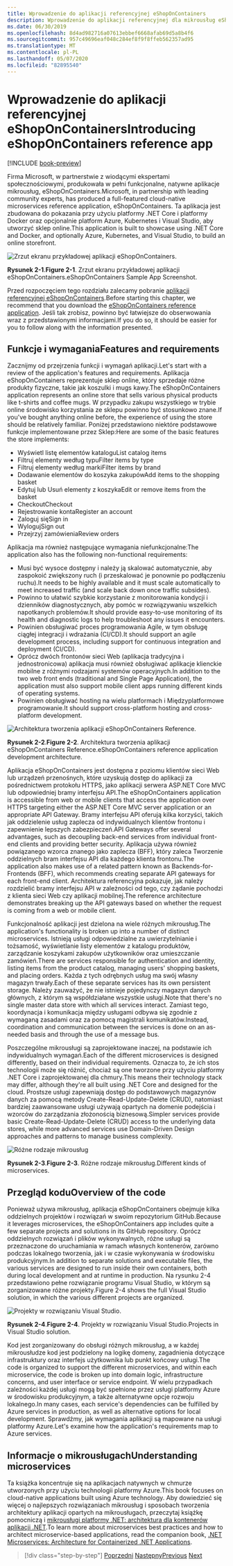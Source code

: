 ```yaml
---
title: Wprowadzenie do aplikacji referencyjnej eShopOnContainers
description: Wprowadzenie do aplikacji referencyjnej dla mikrousług eShopOnContainers Cloud Native dla ASP.NET Core i platformy Azure.
ms.date: 06/30/2019
ms.openlocfilehash: 8d4ad982716a07613ebbef6668afab69d5a8b4f6
ms.sourcegitcommit: 957c49696eaf048c284ef8f9f8ffeb562357ad95
ms.translationtype: MT
ms.contentlocale: pl-PL
ms.lasthandoff: 05/07/2020
ms.locfileid: "82895540"
---
```

# <a name="introducing-eshoponcontainers-reference-app"></a><span data-ttu-id="148a3-103">Wprowadzenie do aplikacji referencyjnej eShopOnContainers</span><span class="sxs-lookup"><span data-stu-id="148a3-103">Introducing eShopOnContainers reference app</span></span>

[!INCLUDE [book-preview](../../../includes/book-preview.md)]

<span data-ttu-id="148a3-104">Firma Microsoft, w partnerstwie z wiodącymi ekspertami społecznościowymi, produkowała w pełni funkcjonalne, natywne aplikacje mikrousług, eShopOnContainers.</span><span class="sxs-lookup"><span data-stu-id="148a3-104">Microsoft, in partnership with leading community experts, has produced a full-featured cloud-native microservices reference application, eShopOnContainers.</span></span> <span data-ttu-id="148a3-105">Ta aplikacja jest zbudowana do pokazania przy użyciu platformy .NET Core i platformy Docker oraz opcjonalnie platform Azure, Kubernetes i Visual Studio, aby utworzyć sklep online.</span><span class="sxs-lookup"><span data-stu-id="148a3-105">This application is built to showcase using .NET Core and Docker, and optionally Azure, Kubernetes, and Visual Studio, to build an online storefront.</span></span>

![Zrzut ekranu przykładowej aplikacji eShopOnContainers.](./media/eshoponcontainers-sample-app-screenshot.png)

<span data-ttu-id="148a3-107">**Rysunek 2-1**.</span><span class="sxs-lookup"><span data-stu-id="148a3-107">**Figure 2-1**.</span></span> <span data-ttu-id="148a3-108">Zrzut ekranu przykładowej aplikacji eShopOnContainers.</span><span class="sxs-lookup"><span data-stu-id="148a3-108">eShopOnContainers Sample App Screenshot.</span></span>

<span data-ttu-id="148a3-109">Przed rozpoczęciem tego rozdziału zalecamy pobranie [aplikacji referencyjnej eShopOnContainers](https://github.com/dotnet-architecture/eShopOnContainers).</span><span class="sxs-lookup"><span data-stu-id="148a3-109">Before starting this chapter, we recommend that you download the [eShopOnContainers reference application](https://github.com/dotnet-architecture/eShopOnContainers).</span></span> <span data-ttu-id="148a3-110">Jeśli tak zrobisz, powinno być łatwiejsze do obserwowania wraz z przedstawionymi informacjami.</span><span class="sxs-lookup"><span data-stu-id="148a3-110">If you do so, it should be easier for you to follow along with the information presented.</span></span>

## <a name="features-and-requirements"></a><span data-ttu-id="148a3-111">Funkcje i wymagania</span><span class="sxs-lookup"><span data-stu-id="148a3-111">Features and requirements</span></span>

<span data-ttu-id="148a3-112">Zacznijmy od przejrzenia funkcji i wymagań aplikacji.</span><span class="sxs-lookup"><span data-stu-id="148a3-112">Let's start with a review of the application's features and requirements.</span></span> <span data-ttu-id="148a3-113">Aplikacja eShopOnContainers reprezentuje sklep online, który sprzedaje różne produkty fizyczne, takie jak koszulki i mugs kawy.</span><span class="sxs-lookup"><span data-stu-id="148a3-113">The eShopOnContainers application represents an online store that sells various physical products like t-shirts and coffee mugs.</span></span> <span data-ttu-id="148a3-114">W przypadku zakupu wszystkiego w trybie online środowisko korzystania ze sklepu powinno być stosunkowo znane.</span><span class="sxs-lookup"><span data-stu-id="148a3-114">If you've bought anything online before, the experience of using the store should be relatively familiar.</span></span> <span data-ttu-id="148a3-115">Poniżej przedstawiono niektóre podstawowe funkcje implementowane przez Sklep:</span><span class="sxs-lookup"><span data-stu-id="148a3-115">Here are some of the basic features the store implements:</span></span>

- <span data-ttu-id="148a3-116">Wyświetl listę elementów katalogu</span><span class="sxs-lookup"><span data-stu-id="148a3-116">List catalog items</span></span>
- <span data-ttu-id="148a3-117">Filtruj elementy według typu</span><span class="sxs-lookup"><span data-stu-id="148a3-117">Filter items by type</span></span>
- <span data-ttu-id="148a3-118">Filtruj elementy według marki</span><span class="sxs-lookup"><span data-stu-id="148a3-118">Filter items by brand</span></span>
- <span data-ttu-id="148a3-119">Dodawanie elementów do koszyka zakupów</span><span class="sxs-lookup"><span data-stu-id="148a3-119">Add items to the shopping basket</span></span>
- <span data-ttu-id="148a3-120">Edytuj lub Usuń elementy z koszyka</span><span class="sxs-lookup"><span data-stu-id="148a3-120">Edit or remove items from the basket</span></span>
- <span data-ttu-id="148a3-121">Checkout</span><span class="sxs-lookup"><span data-stu-id="148a3-121">Checkout</span></span>
- <span data-ttu-id="148a3-122">Rejestrowanie konta</span><span class="sxs-lookup"><span data-stu-id="148a3-122">Register an account</span></span>
- <span data-ttu-id="148a3-123">Zaloguj się</span><span class="sxs-lookup"><span data-stu-id="148a3-123">Sign in</span></span>
- <span data-ttu-id="148a3-124">Wyloguj</span><span class="sxs-lookup"><span data-stu-id="148a3-124">Sign out</span></span>
- <span data-ttu-id="148a3-125">Przejrzyj zamówienia</span><span class="sxs-lookup"><span data-stu-id="148a3-125">Review orders</span></span>

<span data-ttu-id="148a3-126">Aplikacja ma również następujące wymagania niefunkcjonalne:</span><span class="sxs-lookup"><span data-stu-id="148a3-126">The application also has the following non-functional requirements:</span></span>

- <span data-ttu-id="148a3-127">Musi być wysoce dostępny i należy ją skalować automatycznie, aby zaspokoić zwiększony ruch (i przeskalować je ponownie po podłączeniu ruchu).</span><span class="sxs-lookup"><span data-stu-id="148a3-127">It needs to be highly available and it must scale automatically to meet increased traffic (and scale back down once traffic subsides).</span></span>
- <span data-ttu-id="148a3-128">Powinno to ułatwić szybkie korzystanie z monitorowania kondycji i dzienników diagnostycznych, aby pomóc w rozwiązywaniu wszelkich napotkanych problemów.</span><span class="sxs-lookup"><span data-stu-id="148a3-128">It should provide easy-to-use monitoring of its health and diagnostic logs to help troubleshoot any issues it encounters.</span></span>
- <span data-ttu-id="148a3-129">Powinien obsługiwać proces programowania Agile, w tym obsługę ciągłej integracji i wdrażania (CI/CD).</span><span class="sxs-lookup"><span data-stu-id="148a3-129">It should support an agile development process, including support for continuous integration and deployment (CI/CD).</span></span>
- <span data-ttu-id="148a3-130">Oprócz dwóch frontonów sieci Web (aplikacja tradycyjna i jednostronicowa) aplikacja musi również obsługiwać aplikacje klienckie mobilne z różnymi rodzajami systemów operacyjnych.</span><span class="sxs-lookup"><span data-stu-id="148a3-130">In addition to the two web front ends (traditional and Single Page Application), the application must also support mobile client apps running different kinds of operating systems.</span></span>
- <span data-ttu-id="148a3-131">Powinien obsługiwać hosting na wielu platformach i Międzyplatformowe programowanie.</span><span class="sxs-lookup"><span data-stu-id="148a3-131">It should support cross-platform hosting and cross-platform development.</span></span>

![Architektura tworzenia aplikacji eShopOnContainers Reference.](./media/eshoponcontainers-development-architecture.png)

<span data-ttu-id="148a3-133">**Rysunek 2-2**.</span><span class="sxs-lookup"><span data-stu-id="148a3-133">**Figure 2-2**.</span></span> <span data-ttu-id="148a3-134">Architektura tworzenia aplikacji eShopOnContainers Reference.</span><span class="sxs-lookup"><span data-stu-id="148a3-134">eShopOnContainers reference application development architecture.</span></span>

<span data-ttu-id="148a3-135">Aplikacja eShopOnContainers jest dostępna z poziomu klientów sieci Web lub urządzeń przenośnych, które uzyskują dostęp do aplikacji za pośrednictwem protokołu HTTPS, jako aplikacji serwera ASP.NET Core MVC lub odpowiedniej bramy interfejsu API.</span><span class="sxs-lookup"><span data-stu-id="148a3-135">The eShopOnContainers application is accessible from web or mobile clients that access the application over HTTPS targeting either the ASP.NET Core MVC server application or an appropriate API Gateway.</span></span> <span data-ttu-id="148a3-136">Bramy interfejsu API oferują kilka korzyści, takich jak oddzielenie usług zaplecza od indywidualnych klientów frontonu i zapewnienie lepszych zabezpieczeń.</span><span class="sxs-lookup"><span data-stu-id="148a3-136">API Gateways offer several advantages, such as decoupling back-end services from individual front-end clients and providing better security.</span></span> <span data-ttu-id="148a3-137">Aplikacja używa również powiązanego wzorca znanego jako zaplecza (BFF), który zaleca Tworzenie oddzielnych bram interfejsu API dla każdego klienta frontonu.</span><span class="sxs-lookup"><span data-stu-id="148a3-137">The application also makes use of a related pattern known as Backends-for-Frontends (BFF), which recommends creating separate API gateways for each front-end client.</span></span> <span data-ttu-id="148a3-138">Architektura referencyjna pokazuje, jak należy rozdzielić bramy interfejsu API w zależności od tego, czy żądanie pochodzi z klienta sieci Web czy aplikacji mobilnej.</span><span class="sxs-lookup"><span data-stu-id="148a3-138">The reference architecture demonstrates breaking up the API gateways based on whether the request is coming from a web or mobile client.</span></span>

<span data-ttu-id="148a3-139">Funkcjonalność aplikacji jest dzielona na wiele różnych mikrousług.</span><span class="sxs-lookup"><span data-stu-id="148a3-139">The application's functionality is broken up into a number of distinct microservices.</span></span> <span data-ttu-id="148a3-140">Istnieją usługi odpowiedzialne za uwierzytelnianie i tożsamość, wyświetlanie listy elementów z katalogu produktów, zarządzanie koszykami zakupów użytkowników oraz umieszczanie zamówień.</span><span class="sxs-lookup"><span data-stu-id="148a3-140">There are services responsible for authentication and identity, listing items from the product catalog, managing users' shopping baskets, and  placing orders.</span></span> <span data-ttu-id="148a3-141">Każda z tych odrębnych usług ma swój własny magazyn trwały.</span><span class="sxs-lookup"><span data-stu-id="148a3-141">Each of these separate services has its own persistent storage.</span></span> <span data-ttu-id="148a3-142">Należy zauważyć, że nie istnieje pojedynczy magazyn danych głównych, z którym są współdziałane wszystkie usługi.</span><span class="sxs-lookup"><span data-stu-id="148a3-142">Note that there's no single master data store with which all services interact.</span></span> <span data-ttu-id="148a3-143">Zamiast tego, koordynacja i komunikacja między usługami odbywa się zgodnie z wymaganą zasadami oraz za pomocą magistrali komunikatów.</span><span class="sxs-lookup"><span data-stu-id="148a3-143">Instead, coordination and communication between the services is done on an as-needed basis and through the use of a message bus.</span></span>

<span data-ttu-id="148a3-144">Poszczególne mikrousługi są zaprojektowane inaczej, na podstawie ich indywidualnych wymagań.</span><span class="sxs-lookup"><span data-stu-id="148a3-144">Each of the different microservices is designed differently, based on their individual requirements.</span></span> <span data-ttu-id="148a3-145">Oznacza to, że ich stos technologii może się różnić, chociaż są one tworzone przy użyciu platformy .NET Core i zaprojektowanej dla chmury.</span><span class="sxs-lookup"><span data-stu-id="148a3-145">This means their technology stack may differ, although they're all built using .NET Core and designed for the cloud.</span></span> <span data-ttu-id="148a3-146">Prostsze usługi zapewniają dostęp do podstawowych magazynów danych za pomocą metody Create-Read-Update-Delete (CRUD), natomiast bardziej zaawansowane usługi używają opartych na domenie podejścia i wzorców do zarządzania złożonością biznesową.</span><span class="sxs-lookup"><span data-stu-id="148a3-146">Simpler services provide basic Create-Read-Update-Delete (CRUD) access to the underlying data stores, while more advanced services use Domain-Driven Design approaches and patterns to manage business complexity.</span></span>

![Różne rodzaje mikrousług](./media/different-kinds-of-microservices.png)

<span data-ttu-id="148a3-148">**Rysunek 2-3**.</span><span class="sxs-lookup"><span data-stu-id="148a3-148">**Figure 2-3**.</span></span> <span data-ttu-id="148a3-149">Różne rodzaje mikrousług.</span><span class="sxs-lookup"><span data-stu-id="148a3-149">Different kinds of microservices.</span></span>

## <a name="overview-of-the-code"></a><span data-ttu-id="148a3-150">Przegląd kodu</span><span class="sxs-lookup"><span data-stu-id="148a3-150">Overview of the code</span></span>

<span data-ttu-id="148a3-151">Ponieważ używa mikrousług, aplikacja eShopOnContainers obejmuje kilka oddzielnych projektów i rozwiązań w swoim repozytorium GitHub.</span><span class="sxs-lookup"><span data-stu-id="148a3-151">Because it leverages microservices, the eShopOnContainers app includes quite a few separate projects and solutions in its GitHub repository.</span></span> <span data-ttu-id="148a3-152">Oprócz oddzielnych rozwiązań i plików wykonywalnych, różne usługi są przeznaczone do uruchamiania w ramach własnych kontenerów, zarówno podczas lokalnego tworzenia, jak i w czasie wykonywania w środowisku produkcyjnym.</span><span class="sxs-lookup"><span data-stu-id="148a3-152">In addition to separate solutions and executable files, the various services are designed to run inside their own containers, both during local development and at runtime in production.</span></span> <span data-ttu-id="148a3-153">Na rysunku 2-4 przedstawiono pełne rozwiązanie programu Visual Studio, w którym są zorganizowane różne projekty.</span><span class="sxs-lookup"><span data-stu-id="148a3-153">Figure 2-4 shows the full Visual Studio solution, in which the various different projects are organized.</span></span>

![Projekty w rozwiązaniu Visual Studio.](./media/projects-in-visual-studio-solution.png)

<span data-ttu-id="148a3-155">**Rysunek 2-4**.</span><span class="sxs-lookup"><span data-stu-id="148a3-155">**Figure 2-4**.</span></span> <span data-ttu-id="148a3-156">Projekty w rozwiązaniu Visual Studio.</span><span class="sxs-lookup"><span data-stu-id="148a3-156">Projects in Visual Studio solution.</span></span>

<span data-ttu-id="148a3-157">Kod jest zorganizowany do obsługi różnych mikrousług, a w każdej mikrousłudze kod jest podzielony na logikę domeny, zagadnienia dotyczące infrastruktury oraz interfejs użytkownika lub punkt końcowy usługi.</span><span class="sxs-lookup"><span data-stu-id="148a3-157">The code is organized to support the different microservices, and within each microservice, the code is broken up into domain logic, infrastructure concerns, and user interface or service endpoint.</span></span> <span data-ttu-id="148a3-158">W wielu przypadkach zależności każdej usługi mogą być spełnione przez usługi platformy Azure w środowisku produkcyjnym, a także alternatywne opcje rozwoju lokalnego.</span><span class="sxs-lookup"><span data-stu-id="148a3-158">In many cases, each service's dependencies can be fulfilled by Azure services in production, as well as alternative options for local development.</span></span> <span data-ttu-id="148a3-159">Sprawdźmy, jak wymagania aplikacji są mapowane na usługi platformy Azure.</span><span class="sxs-lookup"><span data-stu-id="148a3-159">Let's examine how the application's requirements map to Azure services.</span></span>

## <a name="understanding-microservices"></a><span data-ttu-id="148a3-160">Informacje o mikrousługach</span><span class="sxs-lookup"><span data-stu-id="148a3-160">Understanding microservices</span></span>

<span data-ttu-id="148a3-161">Ta książka koncentruje się na aplikacjach natywnych w chmurze utworzonych przy użyciu technologii platformy Azure.</span><span class="sxs-lookup"><span data-stu-id="148a3-161">This book focuses on cloud-native applications built using Azure technology.</span></span> <span data-ttu-id="148a3-162">Aby dowiedzieć się więcej o najlepszych rozwiązaniach mikrousług i sposobach tworzenia architektury aplikacji opartych na mikrousługach, przeczytaj książkę pomocniczą i [mikrousługi platformy .NET: architektura dla kontenerów aplikacji .NET](https://dotnet.microsoft.com/download/thank-you/microservices-architecture-ebook).</span><span class="sxs-lookup"><span data-stu-id="148a3-162">To learn more about microservices best practices and how to architect microservice-based applications, read the companion book, [.NET Microservices: Architecture for Containerized .NET Applications](https://dotnet.microsoft.com/download/thank-you/microservices-architecture-ebook).</span></span>

>[!div class="step-by-step"]
><span data-ttu-id="148a3-163">[Poprzedni](candidate-apps.md)
>[Następny](map-eshoponcontainers-azure-services.md)</span><span class="sxs-lookup"><span data-stu-id="148a3-163">[Previous](candidate-apps.md)
[Next](map-eshoponcontainers-azure-services.md)</span></span>
